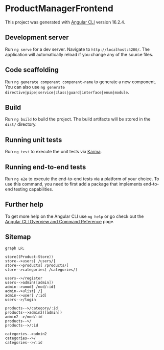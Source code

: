 # ProductManagerFrontend

This project was generated with [Angular CLI](https://github.com/angular/angular-cli) version 16.2.4.

## Development server

Run `ng serve` for a dev server. Navigate to `http://localhost:4200/`. The application will automatically reload if you change any of the source files.

## Code scaffolding

Run `ng generate component component-name` to generate a new component. You can also use `ng generate directive|pipe|service|class|guard|interface|enum|module`.

## Build

Run `ng build` to build the project. The build artifacts will be stored in the `dist/` directory.

## Running unit tests

Run `ng test` to execute the unit tests via [Karma](https://karma-runner.github.io).

## Running end-to-end tests

Run `ng e2e` to execute the end-to-end tests via a platform of your choice. To use this command, you need to first add a package that implements end-to-end testing capabilities.

## Further help

To get more help on the Angular CLI use `ng help` or go check out the [Angular CLI Overview and Command Reference](https://angular.io/cli) page.

## Sitemap

```mermaid
graph LR;

store((Product-Store))
store-->users[ /users/]
store-->products[ /products/]
store-->categories[ /categories/]

users-->/register
users-->admin([admin])
admin-->umod[ /mod/:id]
admin-->ulist[ /]
admin-->user[ /:id]
users-->/login

products-->/category/:id
products-->admin2([admin])
admin2-->/mod/:id
products-->/
products-->/:id

categories-->admin2
categories-->/
categories-->/:id
```

